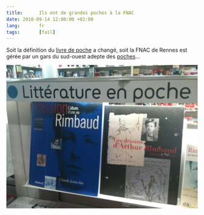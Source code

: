 ```yaml
---
title:      Ils ont de grandes poches à la FNAC
date: 2010-09-14 12:00:00 +02:00
lang:       fr
tags:       [fail]
---
```


Soit la définition du [livre de poche](http://fr.wikipedia.org/wiki/Livre_de_poche) a changé, soit la FNAC de Rennes est gérée par un gars du sud-ouest adepte des [poches](http://fr.wikipedia.org/wiki/Poche_(sac_plastique))…

![](rimbaud-en-poche.jpg)

